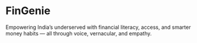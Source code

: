 # FinGenie
Empowering India’s underserved with financial literacy, access, and smarter money habits — all through voice, vernacular, and empathy.
